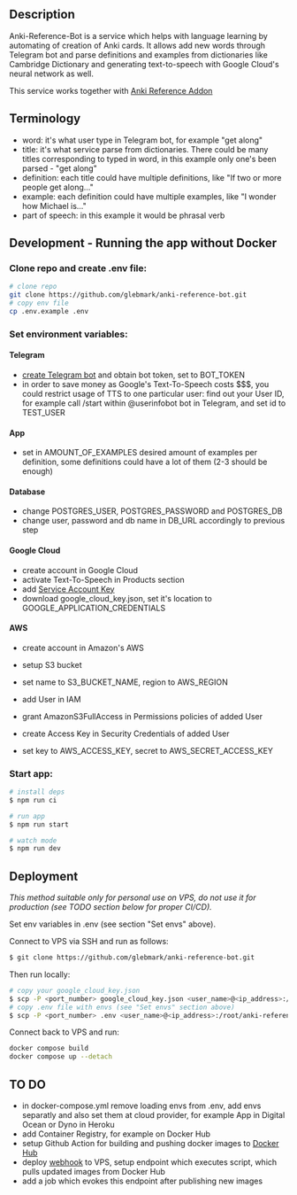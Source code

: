 ## Description

Anki-Reference-Bot is a service which helps with language learning by automating of creation of Anki cards. It allows add new words through Telegram bot and parse definitions and examples from dictionaries like Cambridge Dictionary and generating text-to-speech with Google Cloud's neural network as well.

This service works together with [Anki Reference Addon](https://github.com/glebmark/anki-reference-addon)

## Terminology
- word: it's what user type in Telegram bot, for example "get along"
- title: it's what service parse from dictionaries. There could be many titles corresponding to typed in word, in this example only one's been parsed - "get along"
- definition: each title could have multiple definitions, like "If two or more people get along..."
- example: each definition could have multiple examples, like "I wonder how Michael is..."
- part of speech: in this example it would be phrasal verb
## Development - Running the app without Docker

### Clone repo and create .env file:
```bash
# clone repo
git clone https://github.com/glebmark/anki-reference-bot.git
# copy env file
cp .env.example .env
```

### Set environment variables:
#### Telegram
- [create Telegram bot](https://core.telegram.org/bots/features#creating-a-new-bot) and obtain bot token, set to BOT_TOKEN
- in order to save money as Google's Text-To-Speech costs $$$, you could restrict usage of TTS to one particular user: find out your User ID, for example call /start within @userinfobot bot in Telegram, and set id to TEST_USER
#### App
- set in AMOUNT_OF_EXAMPLES desired amount of examples per definition, some definitions could have a lot of them (2-3 should be enough)
#### Database
- change POSTGRES_USER, POSTGRES_PASSWORD and POSTGRES_DB
- change user, password and db name in DB_URL accordingly to previous step
#### Google Cloud
- create account in Google Cloud
- activate Text-To-Speech in Products section
- add [Service Account Key](https://cloud.google.com/docs/authentication/application-default-credentials#GAC)
- download google_cloud_key.json, set it's location to GOOGLE_APPLICATION_CREDENTIALS
#### AWS
- create account in Amazon's AWS

- setup S3 bucket
- set name to S3_BUCKET_NAME, region to AWS_REGION

- add User in IAM
- grant AmazonS3FullAccess in Permissions policies of added User
- create Access Key in Security Credentials of added User
- set key to AWS_ACCESS_KEY, secret to AWS_SECRET_ACCESS_KEY


### Start app:
```bash
# install deps
$ npm run ci

# run app
$ npm run start

# watch mode
$ npm run dev
```

## Deployment

_This method suitable only for personal use on VPS, do not use it for production (see TODO section below for proper CI/CD)._

Set env variables in .env (see section "Set envs" above).

Connect to VPS via SSH and run as follows:
```bash
$ git clone https://github.com/glebmark/anki-reference-bot.git
```
Then run locally:
```bash
# copy your google_cloud_key.json
$ scp -P <port_number> google_cloud_key.json <user_name>@<ip_address>:/root/anki-reference-bot
# copy .env file with envs (see "Set envs" section above)
$ scp -P <port_number> .env <user_name>@<ip_address>:/root/anki-reference-bot
```
Connect back to VPS and run:
```bash
docker compose build
docker compose up --detach
```
## TO DO
- in docker-compose.yml remove loading envs from .env, add envs separatly and also set them at cloud provider, for example App in Digital Ocean or Dyno in Heroku
- add Container Registry, for example on Docker Hub
- setup Github Action for building and pushing docker images to [Docker Hub](https://docs.github.com/en/actions/publishing-packages/publishing-docker-images)
- deploy [webhook](https://github.com/adnanh/webhook) to VPS, setup endpoint which executes script, which pulls updated images from Docker Hub
- add a job which evokes this endpoint after publishing new images